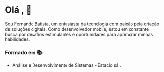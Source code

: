 # Olá , 👋
Sou Fernando Batista, um entusiasta da tecnologia com paixão pela criação de soluções digitais. Como desenvolvedor mobile, estou em constante busca por desafios estimulantes e oportunidades para aprimorar minhas habilidades.


### Formado em 📚:
- Análise e Desenvolvimento de Sistemas - Estacio sá .
  
